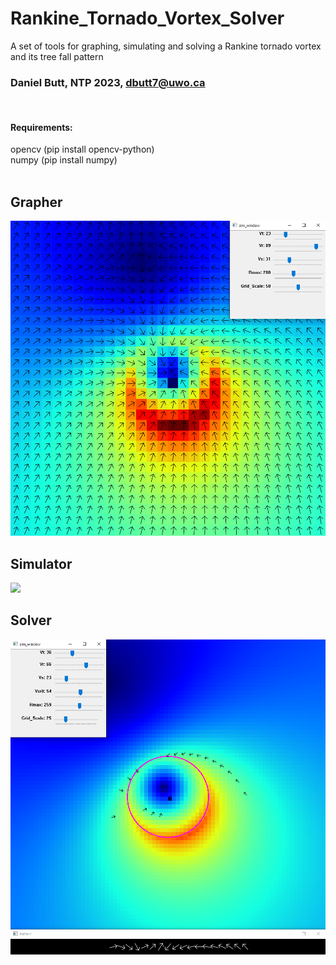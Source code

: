 # Rankine_Tornado_Vortex_Solver
 A set of tools for graphing, simulating and solving a Rankine tornado vortex and its tree fall pattern
<br/>

### Daniel Butt, NTP 2023, dbutt7@uwo.ca
<br/>

#### Requirements:
opencv (pip install opencv-python) <br/>
numpy (pip install numpy)
<br/>
<br/>
## Grapher
![](grapher.png)

## Simulator
![](Sim_gif.gif)

## Solver
![](Solver.png)
